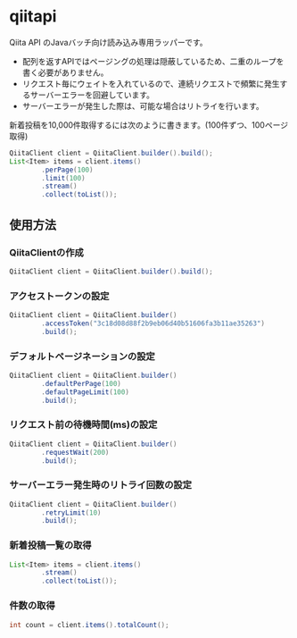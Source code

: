 # qiitapi

Qiita API のJavaバッチ向け読み込み専用ラッパーです。

- 配列を返すAPIではページングの処理は隠蔽しているため、二重のループを書く必要がありません。
- リクエスト毎にウェイトを入れているので、連続リクエストで頻繁に発生するサーバーエラーを回避しています。
- サーバーエラーが発生した際は、可能な場合はリトライを行います。

新着投稿を10,000件取得するには次のように書きます。(100件ずつ、100ページ取得)

```java
QiitaClient client = QiitaClient.builder().build();
List<Item> items = client.items()
        .perPage(100)
        .limit(100)
        .stream()
        .collect(toList());
```

## 使用方法

### QiitaClientの作成
```java
QiitaClient client = QiitaClient.builder().build();
```

### アクセストークンの設定
```java
QiitaClient client = QiitaClient.builder()
        .accessToken("3c18d08d88f2b9eb06d40b51606fa3b11ae35263")
        .build();
```

### デフォルトページネーションの設定
```java
QiitaClient client = QiitaClient.builder()
        .defaultPerPage(100)
        .defaultPageLimit(100)
        .build();
```

### リクエスト前の待機時間(ms)の設定
```java
QiitaClient client = QiitaClient.builder()
        .requestWait(200)
        .build();
```

### サーバーエラー発生時のリトライ回数の設定
```java
QiitaClient client = QiitaClient.builder()
        .retryLimit(10)
        .build();
```

### 新着投稿一覧の取得
```java
List<Item> items = client.items()
        .stream()
        .collect(toList());
```

### 件数の取得
```java
int count = client.items().totalCount();
```


